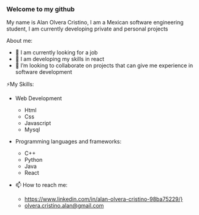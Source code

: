 ### Welcome to my github


My name is Alan Olvera Cristino, I am a Mexican software engineering student, I am currently developing private and personal projects

About me:

- 🔭 I am currently looking for a job
- 🌱 I am developing my skills in react 
- 👯 I’m looking to collaborate on projects that can give me experience in software development 

⚡My Skills:

- Web Development 
   - Html
   - Css
   - Javascript
   - Mysql
- Programming languages and frameworks:
   -  C++
   -  Python
   -  Java 
   -  React
 
-  📫 How to reach me:
   - https://www.linkedin.com/in/alan-olvera-cristino-98ba75229/}
   - olvera.cristino.alan@gmail.com

